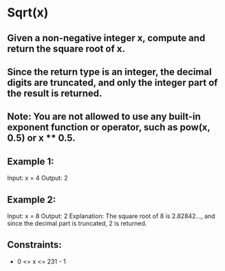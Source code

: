 # Sqrt(x)

## Given a non-negative integer x, compute and return the square root of x.

## Since the return type is an integer, the decimal digits are truncated, and only the integer part of the result is returned.

## Note: You are not allowed to use any built-in exponent function or operator, such as pow(x, 0.5) or x ** 0.5.
 

## Example 1:

Input: x = 4
Output: 2

## Example 2:

Input: x = 8
Output: 2
Explanation: The square root of 8 is 2.82842..., and since the decimal part is truncated, 2 is returned.
 

## Constraints:

- 0 <= x <= 231 - 1